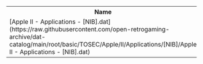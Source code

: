 <table>
<tr><th>Name</th><th>Size</th></tr>
<tr><td>
[Apple II - Applications - [NIB].dat](https://raw.githubusercontent.com/open-retrogaming-archive/dat-catalog/main/root/basic/TOSEC/Apple/II/Applications/[NIB]/Apple II - Applications - [NIB].dat)
</td><td>2444</td></tr>
</table>
